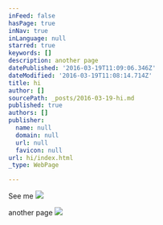 ```yaml
---
inFeed: false
hasPage: true
inNav: true
inLanguage: null
starred: true
keywords: []
description: another page
datePublished: '2016-03-19T11:09:06.346Z'
dateModified: '2016-03-19T11:08:14.714Z'
title: hi
author: []
sourcePath: _posts/2016-03-19-hi.md
published: true
authors: []
publisher:
  name: null
  domain: null
  url: null
  favicon: null
url: hi/index.html
_type: WebPage

---
```

See me
![](https://the-grid-user-content.s3-us-west-2.amazonaws.com/a0c6c581-528b-46a6-b387-4051a196485f.jpg)

another page
![](https://the-grid-user-content.s3-us-west-2.amazonaws.com/c75585b9-34dd-46da-9569-30a4b7998d6e.jpg)